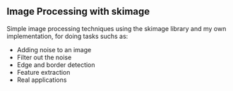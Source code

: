 ## Image Processing with skimage

Simple image processing techniques using the skimage library and my own implementation, for doing tasks suchs as:
- Adding noise to an image
- Filter out the noise
- Edge and border detection
- Feature extraction
- Real applications
